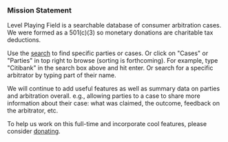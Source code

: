### Mission Statement

Level Playing Field is a searchable database of consumer arbitration cases. We
were formed as a 501(c)(3) so monetary donations are charitable tax deductions.

Use the [search](/search) to find specific parties or cases. Or click on "Cases" 
or "Parties" in top right to browse (sorting is forthcoming). For example, type 
"Citibank" in the search box above and hit enter. Or search for a specific 
arbitrator by typing part of their name.

We will continue to add useful features as well as summary data on parties and 
arbitration overall. e.g., allowing parties to a case to share more information
about their case: what was claimed, the outcome, feedback on the arbitrator, etc.

To help us work on this full-time and incorporate cool features, please consider
[donating](https://lpf.dntly.com/#/donate).
